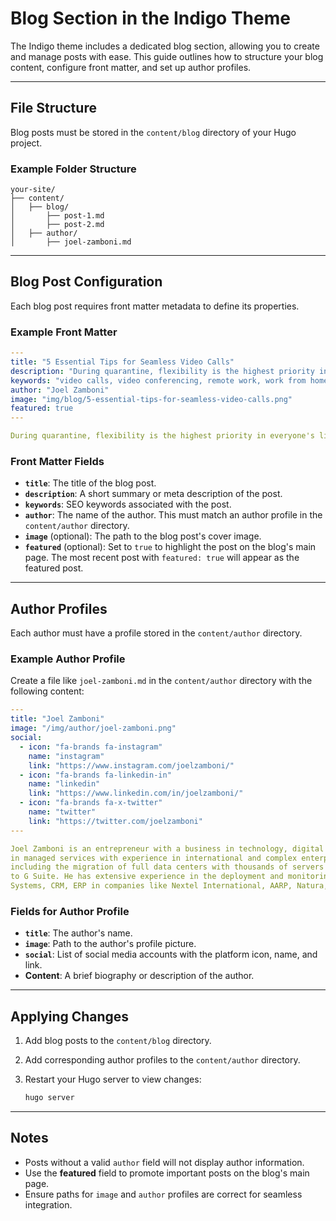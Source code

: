# Blog Section in the Indigo Theme

The Indigo theme includes a dedicated blog section, allowing you to create and manage posts with ease. This guide
outlines how to structure your blog content, configure front matter, and set up author profiles.

---

## File Structure

Blog posts must be stored in the `content/blog` directory of your Hugo project.

### Example Folder Structure

```plaintext
your-site/
├── content/
│   ├── blog/
│       ├── post-1.md
│       ├── post-2.md
│   ├── author/
│       ├── joel-zamboni.md
```

---

## Blog Post Configuration

Each blog post requires front matter metadata to define its properties.

### Example Front Matter

```yaml
---
title: "5 Essential Tips for Seamless Video Calls"
description: "During quarantine, flexibility is the highest priority in everyone's life working from home, and technology is the central driver of this flexibility. Video calls are one of the most practical ways to hold meetings and virtually connect with all our work partners. But still, it is not always so easy. So, let's share some essential tips to help you using Google Meet."
keywords: "video calls, video conferencing, remote work, work from home, Google Meet"
author: "Joel Zamboni"
image: "img/blog/5-essential-tips-for-seamless-video-calls.png"
featured: true
---

During quarantine, flexibility is the highest priority in everyone's life working from home, and technology is the central driver of this flexibility. Video calls are one of the most practical ways to hold meetings and virtually connect with all our work partners. But still, it is not always so easy. So, let's share some essential tips to help you using Google Meet.
```

### Front Matter Fields

- **`title`**: The title of the blog post.
- **`description`**: A short summary or meta description of the post.
- **`keywords`**: SEO keywords associated with the post.
- **`author`**: The name of the author. This must match an author profile in the `content/author` directory.
- **`image`** (optional): The path to the blog post's cover image.
- **`featured`** (optional): Set to `true` to highlight the post on the blog's main page. The most recent post with
  `featured: true` will appear as the featured post.

---

## Author Profiles

Each author must have a profile stored in the `content/author` directory.

### Example Author Profile

Create a file like `joel-zamboni.md` in the `content/author` directory with the following content:

```yaml
---
title: "Joel Zamboni"
image: "/img/author/joel-zamboni.png"
social:
  - icon: "fa-brands fa-instagram"
    name: "instagram"
    link: "https://www.instagram.com/joelzamboni/"
  - icon: "fa-brands fa-linkedin-in"
    name: "linkedin"
    link: "https://www.linkedin.com/in/joelzamboni/"
  - icon: "fa-brands fa-x-twitter"
    name: "twitter"
    link: "https://twitter.com/joelzamboni"
---

Joel Zamboni is an entrepreneur with a business in technology, digital services, and coffee. Joel's career was developed
in managed services with experience in international and complex enterprise environments. He worked on several projects
including the migration of full data centers with thousands of servers to AWS & Google Cloud and more than 20.000 users
to G Suite. He has extensive experience in the deployment and monitoring of Web Apps, Content Management, Billing
Systems, CRM, ERP in companies like Nextel International, AARP, Natura, AOL, and HP.
```

### Fields for Author Profile

- **`title`**: The author's name.
- **`image`**: Path to the author's profile picture.
- **`social`**: List of social media accounts with the platform icon, name, and link.
- **Content**: A brief biography or description of the author.

---

## Applying Changes

1. Add blog posts to the `content/blog` directory.
2. Add corresponding author profiles to the `content/author` directory.
3. Restart your Hugo server to view changes:

   ```bash
   hugo server
   ```

---

## Notes

- Posts without a valid `author` field will not display author information.
- Use the **featured** field to promote important posts on the blog's main page.
- Ensure paths for `image` and `author` profiles are correct for seamless integration.

